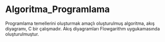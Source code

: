 # Algoritma_Programlama
Programlama temellerini oluşturmak amaçlı oluşturulmuş algoritma, akış diyagramı, C bir çalışmadır.
Akış diyagramları Flowgarithm uygukamasında oluşturulmuştur.
